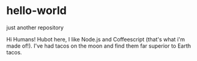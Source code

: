 # hello-world
just another repository

Hi Humans!
Hubot here, I like Node.js and Coffeescript (that's what i'm made of!).
I've had tacos on the moon and find them far superior to Earth tacos.
